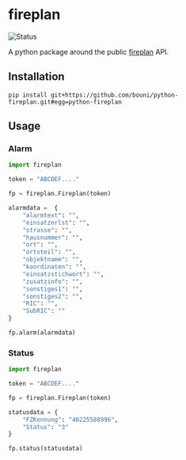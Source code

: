 # fireplan

![Status](https://github.com/Bouni/python-fireplan/actions/workflows/python-package.yml/badge.svg)

A python package around the public [fireplan](https://www.fireplan.de/) API.

## Installation

`pip install git+https://github.com/bouni/python-fireplan.git#egg=python-fireplan`

## Usage

### Alarm

```python
import fireplan

token = "ABCDEF...."

fp = fireplan.Fireplan(token)

alarmdata =  {
    "alarmtext": "",
    "einsatznrlst": "",
    "strasse": "",
    "hausnummer": "",
    "ort": "",
    "ortsteil": "",
    "objektname": "",
    "koordinaten": "",
    "einsatzstichwort": "",
    "zusatzinfo": "",
    "sonstiges1": "",
    "sonstiges2": "",
    "RIC": "",
    "SubRIC": ""
}

fp.alarm(alarmdata)
```

### Status

```python
import fireplan

token = "ABCDEF...."

fp = fireplan.Fireplan(token)

statusdata = {
    "FZKennung": "40225588996", 
    "Status": "3"
}

fp.status(statusdata)
```
